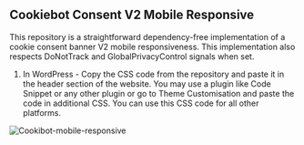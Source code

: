 <h2>Cookiebot Consent V2 Mobile Responsive</h2>
<p>This repository is a straightforward dependency-free implementation of a cookie consent banner V2 mobile responsiveness. This implementation also respects DoNotTrack and GlobalPrivacyControl signals when set.</p>

1. In WordPress - Copy the CSS code from the repository and paste it in the header section of the website. You may use a plugin like Code Snippet or any other plugin or go to Theme Customisation and paste the code in additional CSS.
You can use this CSS code for all other platforms. 

<img alt="Cookibot-mobile-responsive" src="https://drive.google.com/file/d/1dpyEj5aK4DcXxHTCSp7wOaJrQG_1JI6-/view?usp=sharing">
